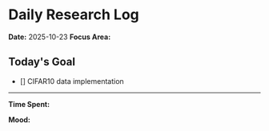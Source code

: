 # Daily Research Log

**Date:** 2025-10-23
**Focus Area:**
## Today's Goal
- [] CIFAR10 data implementation

---
**Time Spent:**

**Mood:** 
